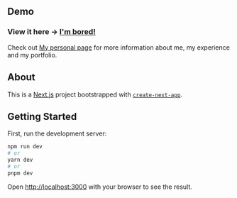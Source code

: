 ## Demo

### View it here -> [I'm bored!](https://iamchrisep.github.io/bored)

Check out [My personal page](https://iamchrisep.github.io) for more information about me, my experience and my portfolio.


## About

This is a [Next.js](https://nextjs.org/) project bootstrapped with [`create-next-app`](https://github.com/vercel/next.js/tree/canary/packages/create-next-app).


## Getting Started

First, run the development server:

```bash
npm run dev
# or
yarn dev
# or
pnpm dev
```

Open [http://localhost:3000](http://localhost:3000) with your browser to see the result.
